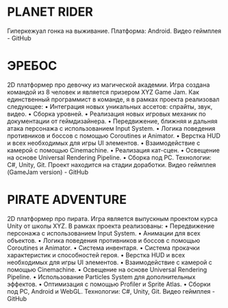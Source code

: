 # PLANET RIDER
Гиперкежуал гонка на выживание. 
Платформа: Android.
Видео геймплея - GitHub



# ЭРЕБОС
2D платформер про девочку из магической академии. Игра создана командой из 8 человек и является призером XYZ Game Jam. Как единственный программист в команде, я в рамках проекта реализовал следующее:
•	Интеграция новых уникальных ассетов: спрайты, звук, видео.
•	Сборка уровней.
•	Реализация новых игровых механик по документации от геймдизайнера.
•	Передвижение, ближняя и дальняя атака персонажа с использованием Input System.
•	Логика поведения противников и боссов с помощью Coroutines и Animator.
•	Верстка HUD и всех необходимых для игры UI элементов.
•	Взаимодействие с камерой с помощью Cinemachine.
•	Реализация кат-сцен.
•	Освещение на основе Universal Rendering Pipeline.
•	Сборка под PC.
Технологии: C#, Unity, Git.
Проект находится на стадии доработки.
Видео геймплея (GameJam version) - GitHub

# PIRATE ADVENTURE
2D платформер про пирата. Игра является выпускным проектом курса Unity от школы XYZ. В рамках проекта реализованы:
•	Передвижение персонажа с использованием Input System.
•	Анимации для всех объектов.
•	Логика поведения противников и боссов с помощью Coroutines и Animator.
•	Система инвентаря.
•	Система прокачки характеристик и способностей героя.
•	Верстка HUD и всех необходимых для игры UI элементов.
•	Взаимодействие с камерой с помощью Cinemachine.
•	Освещение на основе Universal Rendering Pipeline.
•	Использование Particles System для дополнительных эффектов.
•	Оптимизация с помощью Profiler и Sprite Atlas.
•	Сборки под PC, Android и WebGL.
Технологии: C#, Unity, Git.
Видео геймплея - GitHub
